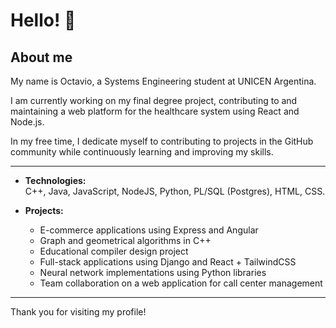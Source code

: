 # Hello! 👋
## About me

My name is Octavio, a Systems Engineering student at UNICEN Argentina.

I am currently working on my final degree project, contributing to and maintaining a web platform for the healthcare system using React and Node.js.

In my free time, I dedicate myself to contributing to projects in the GitHub community while continuously learning and improving my skills.

---

- **Technologies:**  
  C++, Java, JavaScript, NodeJS, Python, PL/SQL (Postgres), HTML, CSS.

- **Projects:**  
  - E-commerce applications using Express and Angular
  - Graph and geometrical algorithms in C++
  - Educational compiler design project
  - Full-stack applications using Django and React + TailwindCSS
  - Neural network implementations using Python libraries
  - Team collaboration on a web application for call center management
---

Thank you for visiting my profile!

<!--
**OctavioItuarte/OctavioItuarte** is a ✨ _special_ ✨ repository because its `README.md` (this file) appears on your GitHub profile.

Here are some ideas to get you started:

- 🔭 I’m currently working on ...
- 🌱 I’m currently learning ...
- 👯 I’m looking to collaborate on ...
- 🤔 I’m looking for help with ...
- 💬 Ask me about ...
- 📫 How to reach me: ...
- 😄 Pronouns: ...
- ⚡ Fun fact: ...
-->
